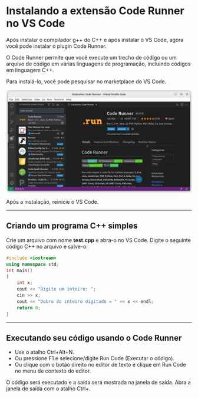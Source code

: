 # Instalando a extensão Code Runner no VS Code

Após instalar o compilador g++ do C++ e após instalar o VS Code, agora você pode instalar o plugin Code Runner.

O Code Runner permite que você execute um trecho de código ou um arquivo de código em várias linguagens de programação, incluindo códigos em linguagem C++.

Para instalá-lo, você pode pesquisar no marketplace do VS Code.

![](images/tela1.png)

Após a instalação, reinicie o VS Code.

---

## Criando um programa C++ simples

Crie um arquivo com nome **test.cpp** e abra-o no VS Code. 
Digite o seguinte código C++ no arquivo e salve-o: 

```c++
#include <iostream>
using namespace std;
int main() 
{
    int x;
    cout << "Digite um inteiro: ";
    cin >> x;
    cout << "Dobro do inteiro digitado = " << x << endl;
    return 0;
}
```

---

## Executando seu código usando o Code Runner

- Use o atalho Ctrl+Alt+N.
- Ou pressione F1 e selecione/digite Run Code (Executar o código).
- Ou clique com o botão direito no editor de texto e clique em Run Code no menu de contexto do editor.

O código será executado e a saída será mostrada na janela de saída. Abra a janela de saída com o atalho Ctrl+.




